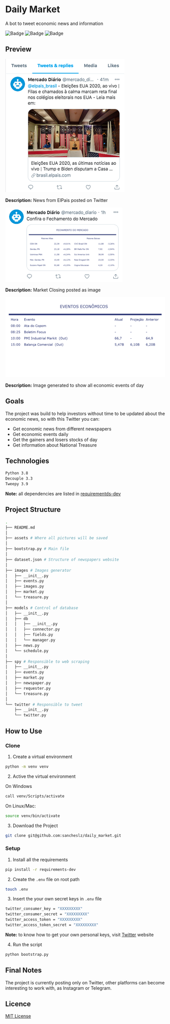# Daily Market

A bot to tweet economic news and information

![Badge](https://img.shields.io/static/v1?label=language&message=Python+3.8&color=3776AB&style=flat)
![Badge](https://img.shields.io/static/v1?label=posts&message=Twitter&color=1DA1F2&style=flat)
![Badge](https://img.shields.io/static/v1?label=database&message=Sqlite3&color=003b57&style=flat)


## Preview

![Newspaper Post](./news.png)

**Description:** News from ElPais posted on Twitter

![Market Closing Post](./market.png)

**Description:** Market Closing posted as image

![Events Detail](./events.png)

**Description:** Image generated to show all economic events of day

## Goals

The project was build to help investors without time to be updated about the economic news, so with this Twitter you can:

- Get economic news from different newspapers
- Get economic events daily
- Get the gainers and losers stocks of day
- Get information about National Treasure

## Technologies

```bash
Python 3.8
Decouple 3.3
Tweepy 3.9
```

**Note:** all dependencies are listed in [requirementds-dev](./requirements-dev)

## Project Structure

```bash
.
├── README.md
│
├── assets # Where all pictures will be saved
│
├── bootstrap.py # Main file
│
├── dataset.json # Structure of newspapers website
│
├── images # Images generator
│   ├── __init__.py
│   ├── events.py
│   ├── images.py
│   ├── market.py
│   └── treasure.py
│
├── models # Control of database
│   ├── __init__.py
│   ├── db
│   │   ├── __init__.py
│   │   ├── connector.py
│   │   ├── fields.py
│   │   └── manager.py
│   ├── news.py
│   └── schedule.py
│
├── spy # Responsible to web scraping
│   ├── __init__.py
│   ├── events.py
│   ├── market.py
│   ├── newspaper.py
│   ├── requester.py
│   └── treasure.py
│
└── twitter # Responsible to tweet
    ├── __init__.py
    └── twitter.py
```

## How to Use

### Clone

1. Create a virtual environment

```bash
python -m venv venv
```

2. Active the virtual environment

On Windows

```bash
call venv/Scripts/activate
```

On Linux/Mac:

```bash
source venv/bin/activate
```

3. Download the Project

```bash
git clone git@github.com:sancheslz/daily_market.git
```

### Setup

1. Install all the requirements

```bash
pip install -r requirements-dev
```

2. Create the `.env` file on root path

```bash
touch .env
```

3. Insert the your own secret keys in `.env` file

```bash
twitter_consumer_key = "XXXXXXXXX"
twitter_consumer_secret = "XXXXXXXXX"
twitter_access_token = "XXXXXXXXX"
twitter_access_token_secret = "XXXXXXXXX"
```

**Note:** to know how to get your own personal keys, visit [Twitter](https://developer.twitter.com/en/docs/getting-started) website

4. Run the script

```bash
python bootstrap.py
```

## Final Notes

The project is currently posting only on Twitter, other platforms can become interesting to work with, as Instagram or Telegram.

## Licence

[MIT License](https://github.com/sancheslz/liv_docente/blob/master/opensource.org/licenses/mit-license.php)